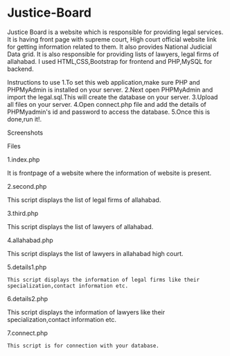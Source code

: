 # Justice-Board
Justice Board is a website which is responsible for providing legal services. It is having front page 
with supreme court, High court official website link for getting information related to them. It also provides 
National Judicial Data grid. It is also responsible for providing lists of lawyers, legal firms of allahabad.
I used HTML,CSS,Bootstrap for frontend and PHP,MySQL for backend.

Instructions to use
1.To set this web application,make sure PHP and PHPMyAdmin is installed on your server.
2.Next open PHPMyAdmin and import the legal.sql.This will create the database on your server.
3.Upload all files on your server.
4.Open connect.php file and add the details of PHPMyadmin's id and password to access the database.
5.Once this is done,run it!.

Screenshots


Files

1.index.php
  
  It is  frontpage of a website where the information of website is present.

2.second.php

  This script displays the list of legal firms of allahabad.

3.third.php

  This script displays the list of lawyers of allahabad.

4.allahabad.php 
   
  This script displays the  list of lawyers in allahabad high court.

 
5.details1.php
  
    This script displays the information of legal firms like their specialization,contact information etc.

6.details2.php
  
  This script  displays the information of lawyers like their specialization,contact information etc.
   
7.connect.php 
   
    This script is for connection with your database.

   
